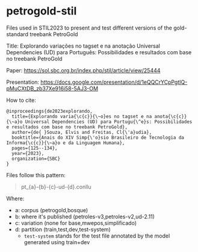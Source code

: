 # petrogold-stil
Files used in STIL2023 to present and test different versions of the gold-standard treebank PetroGold

Title: Explorando variações no tagset e na anotação Universal Dependencies (UD) para Português: Possibilidades e resultados com base no treebank PetroGold

Paper: https://sol.sbc.org.br/index.php/stil/article/view/25444

Presentation: https://docs.google.com/presentation/d/1eQQCrYCpPgtIQ-pMuCXtDB_zb37Xe916i58-5AJ3-OM

How to cite:

```
@inproceedings{de2023explorando,
  title={Explorando varia{\c{c}}{\~o}es no tagset e na anota{\c{c}}{\~a}o Universal Dependencies (UD) para Portugu{\^e}s: Possibilidades e resultados com base no treebank PetroGold},
  author={de{ }Souza, Elvis and Freitas, Cl{\'a}udia},
  booktitle={Anais do XIV Simp{\'o}sio Brasileiro de Tecnologia da Informa{\c{c}}{\~a}o e da Linguagem Humana},
  pages={125--134},
  year={2023},
  organization={SBC}
}
```

Files follow this pattern:

> pt_{a}-{b}-{c}-ud-{d}.conllu

Where:

* a: corpus (petrogold,bosque)
* b: where it's published (petroles-v3,petroles-v2,ud-2.11)
* c: variation (none for base,mwepos,simplificado)
* d: partition (train,test,dev,test-system)
  * `test-system` stands for the test file annotated by the model generated using train+dev
